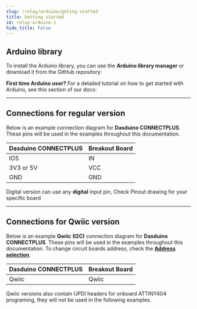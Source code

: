 ```yaml
---
slug: /relay/arduino/geting-started 
title: Getting started
id: relay-arduino-1 
hide_title: False
---
```


## Arduino library

To install the Arduino library, you can use the **Arduino library manager** or download it from the GitHub repository:
<QuickLink  
  title="Relay board Arduino library"  
  description="Relay board Arduino library by Soldered"  
  url="https://github.com/SolderedElectronics/Soldered-Relay-Arduino-Library"  
/>  
<InfoBox>

**First time Arduino user?** For a detailed tutorial on how to get started wtih Arduino, see this section of our docs:

<QuickLink  
  title="Getting started with Arduino"  
  description="A full, comprehensive tutorial on how to fully set up and upload code for the first time on an Arduino board, from scratch!"  
  url="/documentation/arduino/quick-start-guide"  
/>  

</InfoBox>

---

## Connections for regular version
Below is an example connection diagram for **Dasduino CONNECTPLUS**. These pins will be used in the examples throughout this documentation.

| **Dasduino CONNECTPLUS** | **Breakout Board** |
|---|---|
| IO5 | IN |
| 3V3 or 5V | VCC |
| GND | GND |

<InfoBox> Digital version can use any **digital** input pin, Check Pinout drawing for your specific board </InfoBox>

---

## Connections for Qwiic version
Below is an example **Qwiic (I2C)** connection diagram for **Dasduino CONNECTPLUS**. These pins will be used in the examples throughout this documentation. To change circuit boards address, check the [**Address selection**](/documentation/relay/hardware#address-selection-for-qwiic-version).

| **Dasduino CONNECTPLUS** | **Breakout Board** |
| ------------------------ | ------------------ |
| Qwiic                    | Qwiic              |

<InfoBox> Qwiic versions also contain UPDI headers for onboard ATTINY404 programing, they will not be used in the following examples. </InfoBox>